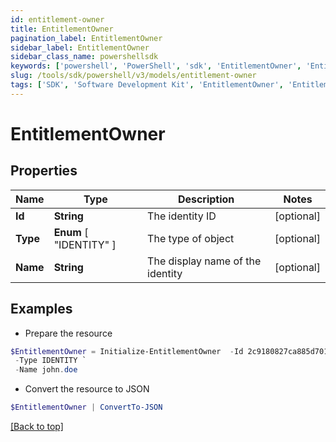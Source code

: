 ```yaml
---
id: entitlement-owner
title: EntitlementOwner
pagination_label: EntitlementOwner
sidebar_label: EntitlementOwner
sidebar_class_name: powershellsdk
keywords: ['powershell', 'PowerShell', 'sdk', 'EntitlementOwner', 'EntitlementOwner'] 
slug: /tools/sdk/powershell/v3/models/entitlement-owner
tags: ['SDK', 'Software Development Kit', 'EntitlementOwner', 'EntitlementOwner']
---
```



# EntitlementOwner

## Properties

Name | Type | Description | Notes
------------ | ------------- | ------------- | -------------
**Id** | **String** | The identity ID | [optional] 
**Type** |  **Enum** [  "IDENTITY" ] | The type of object | [optional] 
**Name** | **String** | The display name of the identity | [optional] 

## Examples

- Prepare the resource
```powershell
$EntitlementOwner = Initialize-EntitlementOwner  -Id 2c9180827ca885d7017ca8ce28a000eb `
 -Type IDENTITY `
 -Name john.doe
```

- Convert the resource to JSON
```powershell
$EntitlementOwner | ConvertTo-JSON
```


[[Back to top]](#) 

